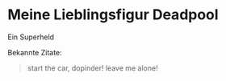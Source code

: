 # Meine Lieblingsfigur Deadpool
Ein Superheld

Bekannte Zitate:
> start the car, dopinder!
> leave me alone!